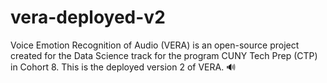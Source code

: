 # vera-deployed-v2
Voice Emotion Recognition of Audio (VERA) is an open-source project created for the Data Science track for the program CUNY Tech Prep (CTP) in Cohort 8. This is the deployed version 2 of VERA. 🔊
